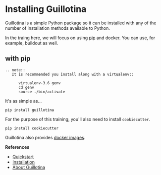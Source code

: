 # Installing Guillotina

Guillotina is a simple Python package so it can be installed with any of the
number of installation methods available to Python.

In the traing here, we will focus on using [pip](https://pip.pypa.io/en/stable/)
and docker. You can use, for example, buildout as well.


## with pip

```eval_rst
.. note::
   It is recommended you install along with a virtualenv::

      virtualenv-3.6 genv
      cd genv
      source ./bin/activate
```


It's as simple as...

```
pip install guillotina
```


For the purpose of this training, you'll also need to install `cookiecutter`.

```
pip install cookiecutter
```


Guillotina also provides [docker images](https://hub.docker.com/r/guillotina/guillotina/).


**References**

  - [Quickstart](../../quickstart)
  - [Installation](../../installation/index)
  - [About Guillotina](../../about)
